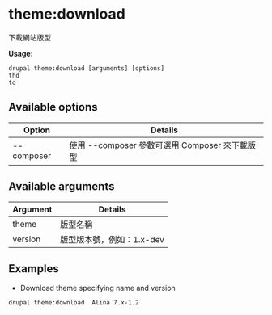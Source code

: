 # theme:download
下載網站版型

**Usage:**
```
drupal theme:download [arguments] [options]
thd
td
```

## Available options
Option | Details
-------|-------------
--composer | 使用 --composer 參數可選用 Composer 來下載版型

## Available arguments
Argument | Details
---------|-------------
theme | 版型名稱
version | 版型版本號，例如：1.x-dev

## Examples
* Download theme specifying name and version
```
drupal theme:download  Alina 7.x-1.2
```
